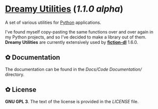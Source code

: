 # [Dreamy Utilities](https://github.com/DreamCobbler/dreamy-utilities) (*1.1.0 alpha*)

A set of various utilities for [Python](https://www.python.org/) applications.

I've found myself copy-pasting the same functions over and over again in my Python projects, and so I've decided to make a library out of them. **Dreamy Utilities** are currently extensively used by **[fiction-dl](https://github.com/DreamCobbler/fiction-dl)** 1.6.0.

## ✿ Documentation

The documentation can be found in the *Docs/Code Documentation/* directory.

## ✿ License

**GNU GPL 3**. The text of the license is provided in the *LICENSE* file.